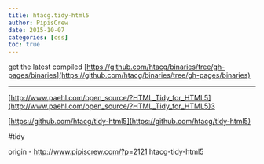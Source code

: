 ```yaml
---
title: htacg.tidy-html5
author: PipisCrew
date: 2015-10-07
categories: [css]
toc: true
---
```


get the latest compiled 
[https://github.com/htacg/binaries/tree/gh-pages/binaries](https://github.com/htacg/binaries/tree/gh-pages/binaries)

* * *

[http://www.paehl.com/open_source/?HTML_Tidy_for_HTML5](http://www.paehl.com/open_source/?HTML_Tidy_for_HTML5)3

[https://github.com/htacg/tidy-html5](https://github.com/htacg/tidy-html5)

#tidy

origin - http://www.pipiscrew.com/?p=2121 htacg-tidy-html5